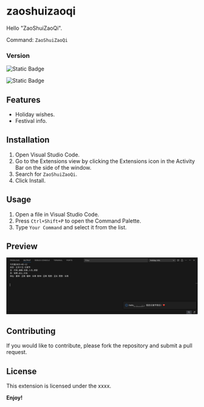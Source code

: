 # zaoshuizaoqi

Hello "ZaoShuiZaoQi". 

Command: `ZaoShuiZaoQi`

### Version

![Static Badge](https://img.shields.io/badge/zaoshuizaoqi-0.0.1-blue?labelColor=orange)

![Static Badge](https://img.shields.io/badge/zaoshuizaoqi-0.0.2-blue?labelColor=orange)

## Features

- Holiday wishes.
- Festival info.

## Installation

1. Open Visual Studio Code.
2. Go to the Extensions view by clicking the Extensions icon in the Activity Bar on the side of the window.
3. Search for `ZaoShuiZaoQi`.
4. Click Install.

## Usage

1. Open a file in Visual Studio Code.
2. Press `Ctrl+Shift+P` to open the Command Palette.
3. Type `Your Command` and select it from the list.

## Preview
<img src="./src/Images/festivalinfo.jpg" />

## Contributing

If you would like to contribute, please fork the repository and submit a pull request.

## License
This extension is licensed under the xxxx.

**Enjoy!**